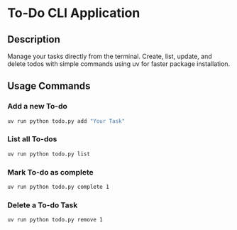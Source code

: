 # To-Do CLI Application

## Description
Manage your tasks directly from the terminal. Create, list, update, and delete todos with simple commands using uv for faster package installation.


## Usage Commands

### Add a new To-do
```sh
uv run python todo.py add "Your Task"
```

### List all To-dos
```sh
uv run python todo.py list
```
### Mark To-do as complete
```sh
uv run python todo.py complete 1
```
### Delete a To-do Task
```sh
uv run python todo.py remove 1
```


